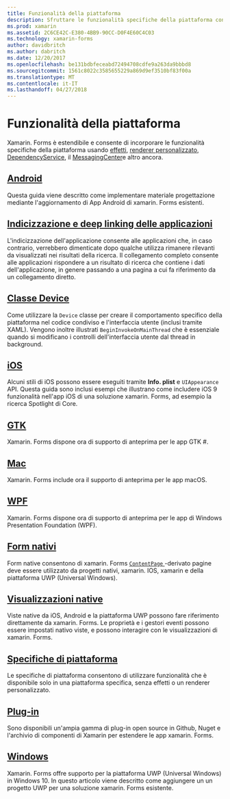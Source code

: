 ```yaml
---
title: Funzionalità della piattaforma
description: Sfruttare le funzionalità specifiche della piattaforma con xamarin. Forms
ms.prod: xamarin
ms.assetid: 2C6CE42C-E380-4BB9-90CC-D0F4E60C4C03
ms.technology: xamarin-forms
author: davidbritch
ms.author: dabritch
ms.date: 12/20/2017
ms.openlocfilehash: be131bdbfeceabd72494708cdfe9a263da9bbbd8
ms.sourcegitcommit: 1561c8022c3585655229a869d9ef3510bf83f00a
ms.translationtype: MT
ms.contentlocale: it-IT
ms.lasthandoff: 04/27/2018
---
```

# <a name="platform-features"></a>Funzionalità della piattaforma

Xamarin. Forms è estendibile e consente di incorporare le funzionalità specifiche della piattaforma usando [effetti](~/xamarin-forms/app-fundamentals/effects/index.md), [renderer personalizzato](~/xamarin-forms/app-fundamentals/custom-renderer/index.md), [DependencyService](~/xamarin-forms/app-fundamentals/dependency-service/index.md), il [MessagingCenter](~/xamarin-forms/app-fundamentals/messaging-center.md)e altro ancora.

## <a name="androidandroidindexmd"></a>[Android](android/index.md)

Questa guida viene descritto come implementare materiale progettazione mediante l'aggiornamento di App Android di xamarin. Forms esistenti.

## <a name="application-indexing-and-deep-linkingdeep-linkingmd"></a>[Indicizzazione e deep linking delle applicazioni](deep-linking.md)

L'indicizzazione dell'applicazione consente alle applicazioni che, in caso contrario, verrebbero dimenticate dopo qualche utilizza rimanere rilevanti da visualizzati nei risultati della ricerca. Il collegamento completo consente alle applicazioni rispondere a un risultato di ricerca che contiene i dati dell'applicazione, in genere passando a una pagina a cui fa riferimento da un collegamento diretto.

## <a name="device-classdevicemd"></a>[Classe Device](device.md)

Come utilizzare la `Device` classe per creare il comportamento specifico della piattaforma nel codice condiviso e l'interfaccia utente (inclusi tramite XAML). Vengono inoltre illustrati `BeginInvokeOnMainThread` che è essenziale quando si modificano i controlli dell'interfaccia utente dal thread in background.

## <a name="iosiosindexmd"></a>[iOS](ios/index.md)

Alcuni stili di iOS possono essere eseguiti tramite **Info. plist** e `UIAppearance` API. Questa guida sono inclusi esempi che illustrano come includere iOS 9 funzionalità nell'app iOS di una soluzione xamarin. Forms, ad esempio la ricerca Spotlight di Core.

## <a name="gtkgtkmd"></a>[GTK](gtk.md)

Xamarin. Forms dispone ora di supporto di anteprima per le app GTK #.

## <a name="macmacmd"></a>[Mac](mac.md)

Xamarin. Forms include ora il supporto di anteprima per le app macOS.

## <a name="wpfwpfmd"></a>[WPF](wpf.md)

Xamarin. Forms dispone ora di supporto di anteprima per le app di Windows Presentation Foundation (WPF).

## <a name="native-formsnative-formsmd"></a>[Form nativi](native-forms.md)

Form native consentono di xamarin. Forms [ `ContentPage` ](https://developer.xamarin.com/api/type/Xamarin.Forms.ContentPage/)-derivato pagine deve essere utilizzato da progetti nativi, xamarin. IOS, xamarin e della piattaforma UWP (Universal Windows).

## <a name="native-viewsnative-viewsindexmd"></a>[Visualizzazioni native](native-views/index.md)

Viste native da iOS, Android e la piattaforma UWP possono fare riferimento direttamente da xamarin. Forms. Le proprietà e i gestori eventi possono essere impostati nativo viste, e possono interagire con le visualizzazioni di xamarin. Forms.

## <a name="platform-specificsplatform-specificsindexmd"></a>[Specifiche di piattaforma](platform-specifics/index.md)

Le specifiche di piattaforma consentono di utilizzare funzionalità che è disponibile solo in una piattaforma specifica, senza effetti o un renderer personalizzato.

## <a name="pluginspluginsmd"></a>[Plug-in](plugins.md)

Sono disponibili un'ampia gamma di plug-in open source in Github, Nuget e l'archivio di componenti di Xamarin per estendere le app xamarin. Forms.

## <a name="windowswindowsindexmd"></a>[Windows](windows/index.md)

Xamarin. Forms offre supporto per la piattaforma UWP (Universal Windows) in Windows 10. In questo articolo viene descritto come aggiungere un un progetto UWP per una soluzione xamarin. Forms esistente.
